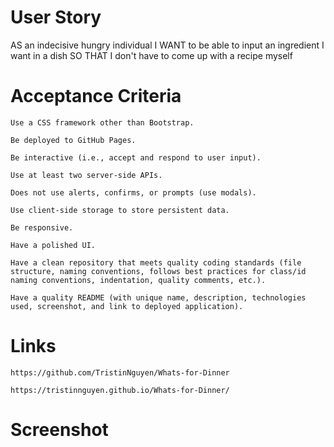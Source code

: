 # User Story
AS an indecisive hungry individual 
I WANT to be able to input an ingredient I want in a dish 
SO THAT I don't have to come up with a recipe myself

# Acceptance Criteria
    Use a CSS framework other than Bootstrap.

    Be deployed to GitHub Pages.

    Be interactive (i.e., accept and respond to user input).

    Use at least two server-side APIs.

    Does not use alerts, confirms, or prompts (use modals).

    Use client-side storage to store persistent data.

    Be responsive.

    Have a polished UI.

    Have a clean repository that meets quality coding standards (file structure, naming conventions, follows best practices for class/id naming conventions, indentation, quality comments, etc.).

    Have a quality README (with unique name, description, technologies used, screenshot, and link to deployed application).

# Links
    https://github.com/TristinNguyen/Whats-for-Dinner
    
    https://tristinnguyen.github.io/Whats-for-Dinner/

# Screenshot 

